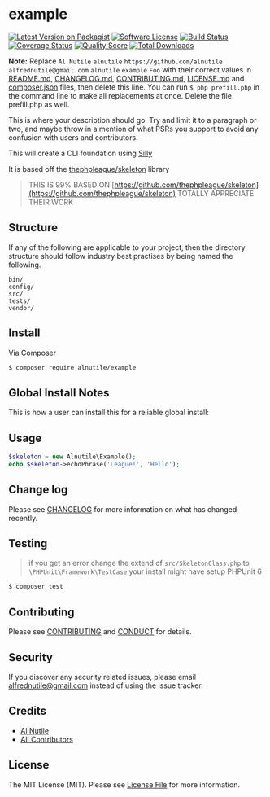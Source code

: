 # example


[![Latest Version on Packagist][ico-version]][link-packagist]
[![Software License][ico-license]](LICENSE.md)
[![Build Status][ico-travis]][link-travis]
[![Coverage Status][ico-scrutinizer]][link-scrutinizer]
[![Quality Score][ico-code-quality]][link-code-quality]
[![Total Downloads][ico-downloads]][link-downloads]

**Note:** Replace ```Al Nutile``` ```alnutile``` ```https://github.com/alnutile``` ```alfrednutile@gmail.com``` ```alnutile``` ```example``` ```Foo``` with their correct values in [README.md](README.md), [CHANGELOG.md](CHANGELOG.md), [CONTRIBUTING.md](CONTRIBUTING.md), [LICENSE.md](LICENSE.md) and [composer.json](composer.json) files, then delete this line. You can run `$ php prefill.php` in the command line to make all replacements at once. Delete the file prefill.php as well.

This is where your description should go. Try and limit it to a paragraph or two, and maybe throw in a mention of what
PSRs you support to avoid any confusion with users and contributors.


This will create a CLI foundation using [Silly](https://github.com/mnapoli/silly)

It is based off the [thephpleague/skeleton](https://github.com/thephpleague/skeleton) library

>THIS IS 99% BASED ON [https://github.com/thephpleague/skeleton](https://github.com/thephpleague/skeleton)
>TOTALLY APPRECIATE THEIR WORK

## Structure

If any of the following are applicable to your project, then the directory structure should follow industry best practises by being named the following.

```
bin/        
config/
src/
tests/
vendor/
```


## Install

Via Composer

``` bash
$ composer require alnutile/example
```

## Global Install Notes

This is how a user can install this for a reliable global install:


## Usage

``` php
$skeleton = new Alnutile\Example();
echo $skeleton->echoPhrase('League!', 'Hello');
```

## Change log

Please see [CHANGELOG](CHANGELOG.md) for more information on what has changed recently.

## Testing

>if you get an error change the extend of 
>`src/SkeletonClass.php` to `\PHPUnit\Framework\TestCase`
>your install might have setup PHPUnit 6


``` bash
$ composer test
```

## Contributing

Please see [CONTRIBUTING](CONTRIBUTING.md) and [CONDUCT](CONDUCT.md) for details.

## Security

If you discover any security related issues, please email alfrednutile@gmail.com instead of using the issue tracker.

## Credits

- [Al Nutile][link-author]
- [All Contributors][link-contributors]

## License

The MIT License (MIT). Please see [License File](LICENSE.md) for more information.

[ico-version]: https://img.shields.io/packagist/v/alnutile/example.svg?style=flat-square
[ico-license]: https://img.shields.io/badge/license-MIT-brightgreen.svg?style=flat-square
[ico-travis]: https://img.shields.io/travis/alnutile/example/master.svg?style=flat-square
[ico-scrutinizer]: https://img.shields.io/scrutinizer/coverage/g/alnutile/example.svg?style=flat-square
[ico-code-quality]: https://img.shields.io/scrutinizer/g/alnutile/example.svg?style=flat-square
[ico-downloads]: https://img.shields.io/packagist/dt/alnutile/example.svg?style=flat-square

[link-packagist]: https://packagist.org/packages/alnutile/example
[link-travis]: https://travis-ci.org/alnutile/example
[link-scrutinizer]: https://scrutinizer-ci.com/g/alnutile/example/code-structure
[link-code-quality]: https://scrutinizer-ci.com/g/alnutile/example
[link-downloads]: https://packagist.org/packages/alnutile/example
[link-author]: https://github.com/alnutile
[link-contributors]: ../../contributors
